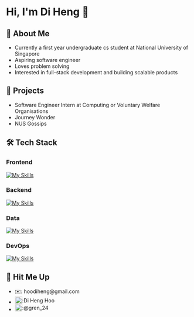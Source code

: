 # Hi, I'm Di Heng 👋
## 🐸 About Me
- Currently a first year undergraduate cs student at National University of Singapore
- Aspiring software engineer
- Loves problem solving
- Interested in full-stack development and building scalable products

## 📑 Projects
- Software Engineer Intern at Computing or Voluntary Welfare Organisations
- Journey Wonder
- NUS Gossips

## 🛠️ Tech Stack
### Frontend
[![My Skills](https://skillicons.dev/icons?i=html,css,js,ts,react,vue,bootstrap,materialui)](https://skillicons.dev)
### Backend  
[![My Skills](https://skillicons.dev/icons?i=java,python,go,nodejs,express,prisma,spring,nginx)](https://skillicons.dev)
### Data  
[![My Skills](https://skillicons.dev/icons?i=postgres,mysql,mongodb,aws,cloudflare)](https://skillicons.dev)
### DevOps  
[![My Skills](https://skillicons.dev/icons?i=git,docker,postman,linux)](https://skillicons.dev)

## 🤙 Hit Me Up
- <div style="display: flex; align-items: center;">
      ✉️: hoodiheng@gmail.com
  </div>
- <div style="display: flex; align-items: center;">
      <img src="https://upload.wikimedia.org/wikipedia/commons/thumb/c/ca/LinkedIn_logo_initials.png/600px-LinkedIn_logo_initials.png?20140125013055" width="20" height="20" style="pointer-events:none">: 
    <a href="https://www.linkedin.com/in/di-heng-hoo-a657361a3/" target="_blank" style="text-decoration: none">Di Heng Hoo</a>
  </div>
- <div style="display: flex; align-items: center;">
      <img src="https://upload.wikimedia.org/wikipedia/commons/thumb/8/82/Telegram_logo.svg/2048px-Telegram_logo.svg.png" width="20" height="20" style="pointer-events:none">: 
    <a href="https://t.me/gren_24" target="_blank" style="text-decoration: none">@gren_24</a>
  </div>

<!--
**grenn24/grenn24** is a ✨ _special_ ✨ repository because its `README.md` (this file) appears on your GitHub profile.

Here are some ideas to get you started:

- 🔭 I’m currently working on ...
- 🌱 I’m currently learning ...
- 👯 I’m looking to collaborate on ...
- 🤔 I’m looking for help with ...
- 💬 Ask me about ...
- 📫 How to reach me: ...
- 😄 Pronouns: ...
- ⚡ Fun fact: ...
-->
